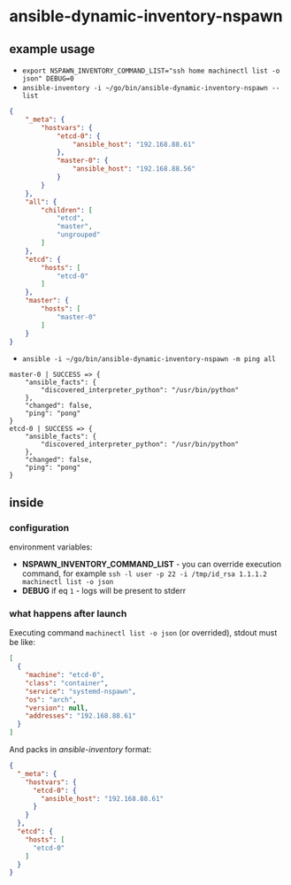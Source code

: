 # ansible-dynamic-inventory-nspawn

## example usage

- `export NSPAWN_INVENTORY_COMMAND_LIST="ssh home machinectl list -o json" DEBUG=0`
- `ansible-inventory -i ~/go/bin/ansible-dynamic-inventory-nspawn --list`

```json
{
    "_meta": {
        "hostvars": {
            "etcd-0": {
                "ansible_host": "192.168.88.61"
            },
            "master-0": {
                "ansible_host": "192.168.88.56"
            }
        }
    },
    "all": {
        "children": [
            "etcd",
            "master",
            "ungrouped"
        ]
    },
    "etcd": {
        "hosts": [
            "etcd-0"
        ]
    },
    "master": {
        "hosts": [
            "master-0"
        ]
    }
}
```

- `ansible -i ~/go/bin/ansible-dynamic-inventory-nspawn -m ping all`

```text
master-0 | SUCCESS => {
    "ansible_facts": {
        "discovered_interpreter_python": "/usr/bin/python"
    },
    "changed": false,
    "ping": "pong"
}
etcd-0 | SUCCESS => {
    "ansible_facts": {
        "discovered_interpreter_python": "/usr/bin/python"
    },
    "changed": false,
    "ping": "pong"
}
```

## inside

### configuration

environment variables:

- **NSPAWN_INVENTORY_COMMAND_LIST** - you can override execution command, for example `ssh -l user -p 22 -i /tmp/id_rsa 1.1.1.2 machinectl list -o json`
- **DEBUG** if eq `1` - logs will be present to stderr

### what happens after launch

Executing command `machinectl list -o json` (or overrided), stdout must be like:

```json
[
  {
    "machine": "etcd-0",
    "class": "container",
    "service": "systemd-nspawn",
    "os": "arch",
    "version": null,
    "addresses": "192.168.88.61"
  }
]
```

And packs in *ansible-inventory* format:

```json
{
  "_meta": {
    "hostvars": {
      "etcd-0": {
        "ansible_host": "192.168.88.61"
      }
    }
  },
  "etcd": {
    "hosts": [
      "etcd-0"
    ]
  }
}
```
